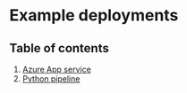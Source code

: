 # Example deployments

## Table of contents

1. [Azure App service](app-service/deploy-to-app-service.md)
2. [Python pipeline](python-pipeline/index.md)
